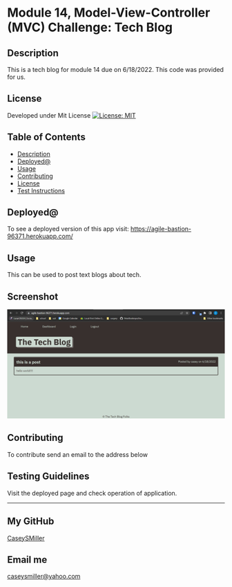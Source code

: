 # Module 14, Model-View-Controller (MVC) Challenge: Tech Blog

  ## Description
  
  This is a tech blog for module 14 due on 6/18/2022. This code was provided for us.
  
  ## License
  
  Developed under Mit License [![License: MIT](https://img.shields.io/badge/License-MIT-yellow.svg)](https://opensource.org/licenses/MIT)
  
  ## Table of Contents
  
  - [Description](#description)
  - [Deployed@](#deployed@)
  - [Usage](#usage)
  - [Contributing](#contributing)
  - [License](#license)
  - [Test Instructions](#tests)
  
  ## Deployed@

  To see a deployed version of this app visit:
  https://agile-bastion-96371.herokuapp.com/

  ## Usage
  
  This can be used to post text blogs about tech.
  
  ## Screenshot
  
  ![screenshot](./assets/screenshot.png)
  
  ## Contributing
  
  To contribute send an email to the address below
  
  ## Testing Guidelines
  
  Visit the deployed page and check operation of application.
  
  ---
  
  ## My GitHub
  
  [CaseySMiller](https://github.com/CaseySMiller)
  
  ## Email me
  
  [caseysmiller@yahoo.com](mailto:caseysmiller@yahoo.com)

